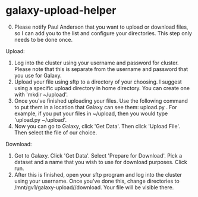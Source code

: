 galaxy-upload-helper
====================

0. Please notify Paul Anderson that you want to upload or download files, so I can add you to the list and configure your directories. This step only needs to be done once.

Upload:

1. Log into the cluster using your username and password for cluster. Please note that this is separate from the username and password that you use for Galaxy.
2. Upload your file using sftp to a directory of your choosing. I suggest using a specific upload directory in home directory. You can create one with 'mkdir ~/upload'.
3. Once you've finished uploading your files. Use the following command to put them in a location that Galaxy can see them: upload.py <directory>. For example, if you put your files in ~/upload, then you would type 'upload.py ~/upload'.
4. Now you can go to Galaxy, click 'Get Data'. Then click 'Upload File'. Then select the file of our choice.

Download:

1. Got to Galaxy. Click 'Get Data'. Select 'Prepare for Download'. Pick a dataset and a name that you wish to use for download purposes. Click run.
2. After this is finished, open your sftp program and log into the cluster using your username. Once you've done this, change directories to /mnt/gv1/galaxy-upload/<email address from Galaxy>/download. Your file will be visible there.

